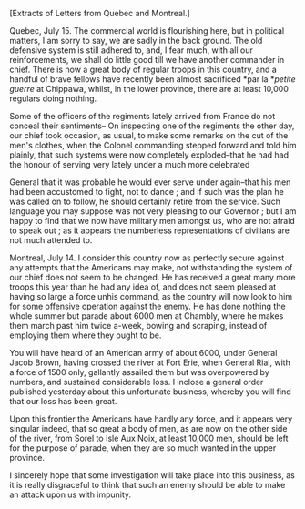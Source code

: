 [Extracts of Letters from Quebec and Montreal.]Quebec, July 15. The commercial world is flourishing here, but in political matters, I am sorry to say, we are sadly in the back ground. The old defensive system is still adhered to, and, I fear much, with all our reinforcements, we shall do little good till we have another commander in chief. There is now a great body of regular troops in this country, and a handful of brave fellows have recently been almost sacrificed *par la **petite guerre*  at Chippawa, whilst, in the lower province, there are at least 10,000 regulars doing nothing.Some of the officers of the regiments lately arrived from France do not conceal their sentiments– On inspecting one of the regiments the other day, our chief took occasion, as usual, to make some remarks on the cut of the men's clothes, when the Colonel commanding stepped forward and told him plainly, that such systems were now completely exploded–that he had had the honour of serving very lately under a much more celebratedGeneral that it was probable he would ever serve under again–that his men had been accustomed to fight, not to dance ; and if such was the plan he was called on to follow, he should certainly retire from the service. Such language you may suppose was not very pleasing to our Governor ; but I am happy to find that we now have military men amongst us, who are not afraid to speak out ; as it appears the numberless representations of civilians are not much attended to.Montreal, July 14. I consider this country now as perfectly secure against any attempts that the Americans may make, not withstanding the system of our chief does not seem to be changed. He has received a great many more troops this year than he had any idea of, and does not seem pleased at having so large a force unhis command, as the country will now look to him for some offensive operation against the enemy. He has done nothing the whole summer but parade about 6000 men at Chambly, where he makes them march past him twice a-week, bowing and scraping, instead of employing them where they ought to be.You will have heard of an American army of about 6000, under General Jacob Brown, having crossed the river at Fort Erie, when General Rial, with a force of 1500 only, gallantly assailed them but was overpowered by numbers, and sustained considerable loss. I inclose a general order published yesterday about this unfortunate business, whereby you will find that our loss has been great.Upon this frontier the Americans have hardly any force, and it appears very singular indeed, that so great a body of men, as are now on the other side of the river, from Sorel to Isle Aux Noix, at least 10,000 men, should be left for the purpose of parade, when they are so much wanted in the upper province.I sincerely hope that some investigation will take place into this business, as it is really disgraceful to think that such an enemy should be able to make an attack upon us with impunity.